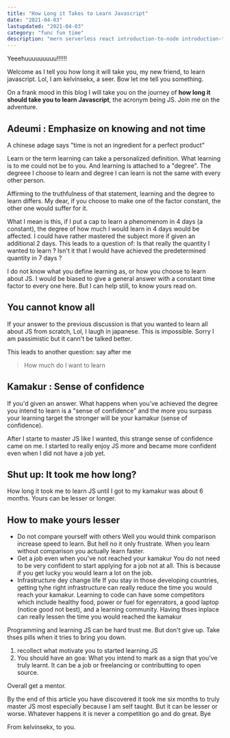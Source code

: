 ```yaml
---
title: "How Long it Takes to Learn Javascript"
date: "2021-04-03"
lastupdated: "2021-04-03"
category: "func fun time"
description: "mern serverless react introduction-to-node introduction-to-mern mern for beginners"
---
```


Yeeehuuuuuuuuu!!!!!!

Welcome as I tell you how long it will take you, my new friend, to learn javascript. Lol, I am kelvinsekx, a seer. Bow let me tell you something.

On a frank mood in this blog I will take you on the journey of **how long it should take you to learn Javascript**, the acronym being JS.
Join me on the adventure. 

## Adeumi : Emphasize on knowing and not time
A chinese adage says "time is not an ingredient for a perfect product"

Learn or the term learning can take a personalized definition. What learning is to me could not be to you. And learning is attached to a "degree". The degreee I choose to learn and degree I can learn is not the same with every other person.

Affirming to the truthfulness of that statement, learning and the degree to learn differs. My dear, if you choose to make one of the factor constant, the other one would suffer for it.

What I mean is this, if I put a cap to learn a phenomenom in 4 days (a constant), the degree of how much I would learn in 4 days would be affected. I could have rather mastered the subject more if given an additional 2 days. This leads to a question of: Is that really the quantity I wanted to learn ? Isn't it that I would have achieved the predetermined quantity in 7 days ?

I do not know what you define learning as, or how you choose to learn about JS. I would be biased to give a general answer with a constant time factor to every one here. But I can help still, to know yours read on.

## You cannot know all
If your answer to the previous discussion is that you wanted to learn all about JS from scratch, Lol, I laugh in japanese. This is impossible. Sorry I am passimistic but it cann't be talked better.

This leads to another question: say after me
> How much do I want to learn

## Kamakur : Sense of confidence
If you'd given an answer. What happens when you've achieved the degree you intend to learn is a "sense of confidence" and the more you surpass your learning target the stronger will be your kamakur (sense of confidence).

After I starte to master JS like I wanted, this strange sense of confidence came on me. I started to really enjoy JS more and became more confident even when I did not have a job yet.

## Shut up: It took me how long?
How long it took me to learn JS until I got to my kamakur was about 6 months. Yours can be lesser or longer.

## How to make yours lesser
- Do not compare yourself with others
Well you would think comparison increase speed to learn. But hell no it only frustrate. When you learn without comparison you actually learn faster.
- Get a job even when you've not reached your kamakur
You do not need to be very confident to start applying for a job not at all. This is because if you get lucky you would learn a lot on the job.
- Infrastructure dey change life
If you stay in those developing countries, getting tyhe right infrastructure can really reduce the time you would reach your kamakur. Learning to code can have some competitors which include healthy food, power or fuel for egenrators, a good laptop (notice good not best), and a learning community. Having thses inplace can really lessen the time you would reached the kamakur


Programming and learning JS can be hard trust me. But don't give up. Take thses pills when it tries to bring you down.
1. recollect what motivate you to started learning JS
3. You should have an goa: What you intend to mark as a sign that you've truly learnt. It can be a job or freelancing or contributting to open source.

Overall get a mentor.

By the end of this article you have discovered it took me six months to truly master JS most especially because I am self taught. But it can be lesser or worse. Whatever happens it is never a competition go and do great.
Bye

From kelvinsekx,
to you.

